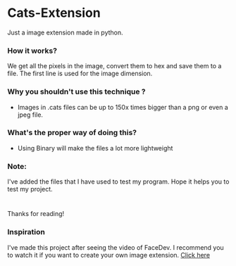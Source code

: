 # Cats-Extension
Just a image extension made in python.

### How it works?
We get all the pixels in the image, convert them to hex and save them to a file. The first line is used for the image dimension.

### Why you shouldn't use this technique ?
- Images in .cats files can be up to 150x times bigger than a png or even a jpeg file.

### What's the proper way of doing this?
- Using Binary will make the files a lot more lightweight

### Note:
I've added the files that I have used to test my program. Hope it helps you to test my project.

#
Thanks for reading!

### Inspiration 
I've made this project after seeing the video of FaceDev. I recommend you to watch it if you want to create your own image extension. [Click here](https://www.youtube.com/watch?v=48B8FPmMT0g)
